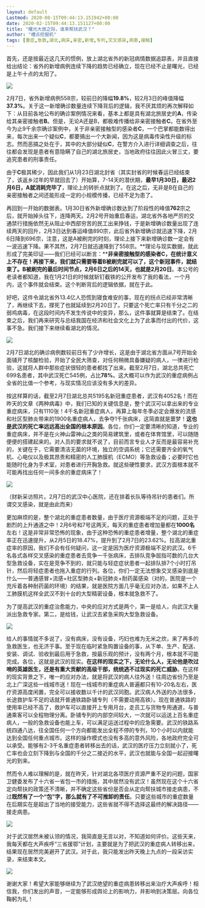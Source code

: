 ```yaml
---
layout: default
Lastmod: 2020-08-15T09:44:13.151942+00:00
date: 2020-02-15T09:44:13.151127+00:00
title: "曙光大放之际，谁来帮扶武汉？"
author: "槽点挖掘机"
tags: [重症,急救,湖北,病床,亲密,新增,专列,交叉感染,病患,接触]
---
```


首先，还是按最近这几天的惯例，放上湖北省外的新冠病情数据追踪表，并且直接给出结论：省外的新增病例连续下降的趋势已经确立，现在已经不止是曙光，已经是上午十点的太阳了。  

![](https://images.weserv.nl/?url=https%3A//mmbiz.qpic.cn/mmbiz_png/m312mfLHFZoM3GpM1yuMWyNQKBlUIXa5bldlTFHUsyhWguQJ9vZiaMeXo9rVZsshFg4ls6dvvBhUibI4c5g5GC9A/640%3Fwx_fmt%3Dpng)

2月7日，省外新增病例558宗，较前日的降幅**19.8%**，较2月3日的峰值降幅**37.3%**。关于这一新增确诊数量连续下降背后的逻辑，我不厌其烦的再次解释如下：从目前各地公布的确诊案例情况来看，基本上都是具有湖北旅居史的**A**，传染给其亲密接触者**B**。但是，无论A还是B，都极难传播给非亲密接触者**C**。在省外至今为止9千余宗确诊案例中，关于非亲密接触型的感染者**C**，一个巴掌都能数得出来，每次出来一个疑似**C**，都要搞出一个大新闻，因为这是病毒传染性升级的标志。然而恶搞之处在于，其中的大部分疑似**C**，在警方介入进行详细调查之后，往往都会发现是患者有意隐瞒了自己的湖北旅居史，当地政府往往因此火冒三丈，要追究患者的刑事责任。

由于**C**极其稀少，因此我们从1月23日湖北封省（其实封省的时候春运已经结束了，该返乡过年的早就回去了）开始算，7-14天的潜伏期，**最早1月30日，最迟2月6日，A就消耗完毕了**，理论上的转折点就到了。在这之后，无非是B在自己的亲密接触者之间还能形成一定的小规模传播，已经不足为患了。

再回到一开始的数据表。1月30日省外新增确诊数达到了阶段性的峰值**762**宗之后，就开始掉头往下，连降两天。2月2号开始重启春运，湖北省外各地严厉的交通禁行措施依然无从阻止中西部穷苦的民工出来挣钱，于是新增确诊数量出现了连续两天的回升，2月3日达到春运峰值890宗，此后省外新增确诊就迅速下降，2月6日降到696宗，注意，这是A被刷完的时刻，理论上接下来新增确诊数一定会有一波迅速下降。果不其然，2月7日就迅速降到了558宗。**理论与现实数据，就此形成了完美印证——我们已经可以断言：****非亲密接触型的感染者C，在统计意义上不存在！**再接下来，我们就只需要等着B被刷完就可以了，这个新冠事件，就结束了。B被刷完的最后时间节点，2月6日之后的14天，也就是**2月20日**。本公号的老读者都知道，我在1月21日的时候就斩钉截铁的公开发布了我的看法，一个月内，这个事件就会结束。这个判断背后的逻辑依据，就在于此。

好吧，这件令湖北省外13.4亿人恐慌到寝食难安的事，现在的拐点已经非常清晰了，再继续下去，撑死了也就延续到2月20日了。只要这个死亡率只有千分之二的弱鸡病毒，在这段时间内不发生传说中的变异，那么，这件事就算是结束了。在结束之后，我们再来研究与总结我国在经济和社会文化上为了此事而付出的代价，这事不急。我们接下来继续看湖北的情况。

![](https://images.weserv.nl/?url=https%3A//mmbiz.qpic.cn/mmbiz_png/m312mfLHFZoM3GpM1yuMWyNQKBlUIXa5aHWbGdFDh3NUXM42ejWG0FIibNrQPdXsNmicFhObfbHJibpuiaW6aC6E0g/640%3Fwx_fmt%3Dpng)

2月7日湖北的确诊病例数较前日有了少许增长，这是由于湖北省方面从7号开始全面铺开了核酸检验，开始了全民大筛查，对任何稍微具备嫌疑的病人，一律进行检验，这就将人群中那些症状很轻的患者都找了出来。截至2月7日，湖北总共死亡699名患者，其中武汉死亡545例，占比**78%**。这大概可以作为武汉的重症病例占全省的比值一个参考，与现实情况应该没有多大的差异。

按这样算的话，截至2月7日湖北总共5195名新冠重症患者，武汉有4052名！而在昨天的文章《两种病毒》中，我们已知的关键信息是，整个武汉可以拿出来的专业重症病床，只有1110张！4千名新冠重症病人，再算上每年冬季必定会爆发的流感和社区型肺炎带来的1900名重症病人，去争夺1千张病床，这简直就是噩梦！**这也是武汉的死亡率远远高出全国的根本原因**。各位，你们一定要清晰的知道，专业的重症病床，并不是在火神山雷神山之类的简易建筑里，或者在体育馆里，可以随随便便的搭建起来的。对人员的要求就不说了，目前而言专业人才反而是最容易补充的，关键在于，它需要清洁无菌的环境，独立的空调系统；它还需要齐全的氧气机、心电仪以及极其昂贵和精密的人工肺膜机（ECMO）等急救设备；必要时它也能随时化身为手术室，对患者进行开胸急救。就这些硬性要求，武汉方面根本就不可能再找出任何一间多余的重症病床了！

![](https://images.weserv.nl/?url=https%3A//mmbiz.qpic.cn/mmbiz_png/m312mfLHFZoM3GpM1yuMWyNQKBlUIXa5E9kujo8vR2oEWSHV2rT47OHW0nQd4tT3z4GoyxoeNRX6K2gficSKSeg/640%3Fwx_fmt%3Dpng)

（财新采访照片。2月7日的武汉中心医院，还在排着长队等待吊针的患者们。所谓交叉感染，就是由此而来）

更加麻烦的是，整个湖北的重症患者数量，由于医疗资源极端不足的问题，正处于剧烈的上升通道之中！2月6号和7号这两天，每天的重症患者增加量都在**1000名**左右！这是非常非常恐怖的现象，由于这种恐怖的重症患者增量，整个湖北的重症率正在迅速提升，从2月5日的18.47%，提升到了2月7日的23.62%。拉高湖北重症率的原因，我们不会有任何疑问，这一定是因为医疗资源极端不足的武汉。6千名各式各样交叉感染的重症患者去竞争一千张病床，去排队竞争屈指可数的几台大型急救设备，实在是竞争不到的，就只能与轻症症状患者一起排队排7个小时打吊针，然后将轻症患者也拖入重症的行列。各位，你们一定无法想象交叉感染到底是什么——普通感冒+流感+社区型肺炎+新冠肺炎+耐药菌感染（对的，医院是一个充斥着各种耐药菌的环境）的结果，就是医院方面几乎毫无应对办法，如果不上人工肺膜机这样全武汉不到十台的大型精密设备，根本就急救不了。

为了提高武汉的重症治愈能力，中央的应对方式是两个，第一是给人，向武汉大量派出急救专家。第二，是给钱，让武汉去紧急采购大型急救设备。

![](https://images.weserv.nl/?url=https%3A//mmbiz.qpic.cn/mmbiz_png/m312mfLHFZoM3GpM1yuMWyNQKBlUIXa5ib42zK2pdF9PkzFiceGRiaFz9px6LEAwxF91ZlJVdbicVGUhIzgRlFQmkA/640%3Fwx_fmt%3Dpng)

给人的事情就不多说了，没有病床，没有设备，巧妇也难为无米之炊，来了再多的急救医生，也无济于事。至于现在临时紧急购置设备的事，从下单、生产、配送、安装、调试、验收到最后用于急救，按最乐观的预计，没有两个月，根本就不可能完成。各位，这就是武汉的现实。**在这样的现实之下，无论什么人，无论他是吹过哨的英雄医生，还是有重大贡献的高级干部，统统逃不过现实的死亡威胁**。在这样的现实背景之下，唯一的应对办法，就是将武汉的病人往外送！往周边省份乃至是北上广深这些一线城市送！现在一线城市的重症病人普遍都只有10-20名左右，医疗资源高度闲置，完全可以接收数以千计的武汉同胞。武汉病人外送的办法很多，长途救护车不足的话就开普通铁路卧铺专列（不需要动用高铁）。现在普通铁路的使用率已经不高了，救护车可以直接开上专用月台，走员工与货物专用通道，与普通乘客可以全程物理分离。卧铺专列的内部空间较大，一次就可以运送上百名重症病人，一般的急救设备也能上车，可以满足运送过程中的应急需要。武汉的铁路系统四通八达，往全国任何一个方向都能发出全程不停的专列，10个小时以内就能达到全国任何重点城市。这样的操作模式也没有多高的意外风险，各地政府完全可以承受。能够有2-3千名重症患者转移出去的话，武汉的医疗压力立刻就小了，死亡率也会立刻下降到与全国的千分之二接近的水平，武汉也就能与全国一起迎接曙光的到来。

然而令人难以理解的是，就在昨天，针对湖北各项医疗资源严重不足的问题，国家卫健委发布了十六省一省包一市的措施，其中居然没有武汉！虽然现在这个十六省定向帮扶的政策还不清晰，并不确定这些省份是否会从定向帮扶城市接走病患，不过**既然有了一个“包”字，那么就有了不可推卸的责任**。只要这些城市的重症数量在后期实在是超出了当地的接受能力，这些省就不得不选择这最终的解决路径——接走病患。

![](https://images.weserv.nl/?url=https%3A//mmbiz.qpic.cn/mmbiz_png/m312mfLHFZoM3GpM1yuMWyNQKBlUIXa5pPlvodsiby8UQ6Micy8VFufjKq9BQFAQzYA5uw3dH8qKIY7djmJyRojg/640%3Fwx_fmt%3Dpng)

对于武汉居然未被认领的情况，我简直是无言以对，不知道如何评价。这些天来，我每天都在大声疾呼“三省援鄂”计划，主要就是为了把武汉的重症病人转移出来，结果现在居然完美避开了武汉。对于此，我只能发出昨天晚上九点的一段采访实录，来结束本文。

![](https://images.weserv.nl/?url=https%3A//mmbiz.qpic.cn/mmbiz_png/m312mfLHFZoM3GpM1yuMWyNQKBlUIXa5wicZLbZooZWW22MU30Xyfl7N08vzoqWquFr2hgWQ32EcqEQ8X4ia0cfA/640%3Fwx_fmt%3Dpng)

谢谢大家！希望大家能够继续为了武汉绝望的重症病患转移出来治疗大声疾呼！相信我，你们发出的声音，一定能够形成舆论上的影响力，并影响到决策层。向各位鞠躬为礼！
